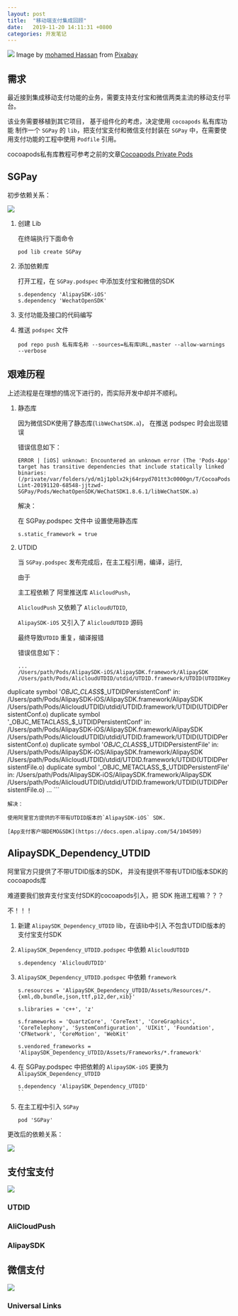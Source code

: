 ```yaml
---
layout: post
title:  "移动端支付集成回顾"
date:   2019-11-20 14:11:31 +0800
categories: 开发笔记
---
```


![](http://yuqiangcoder.com/assets/postImages/ios/201911/pay.jpg)
Image by <a href="https://pixabay.com/users/mohamed_hassan-5229782/?utm_source=link-attribution&amp;utm_medium=referral&amp;utm_campaign=image&amp;utm_content=3082813">mohamed Hassan</a> from <a href="https://pixabay.com/?utm_source=link-attribution&amp;utm_medium=referral&amp;utm_campaign=image&amp;utm_content=3082813">Pixabay</a>

## 需求
最近接到集成移动支付功能的业务，需要支持支付宝和微信两类主流的移动支付平台。

该业务需要移植到其它项目， 基于组件化的考虑，决定使用 `cocoapods` 私有库功能 制作一个 `SGPay` 的 `lib`，把支付宝支付和微信支付封装在 `SGPay` 中，在需要使用支付功能的工程中使用 `Podfile` 引用。

cocoapods私有库教程可参考之前的文章[Cocoapods Private Pods](http://yuqiangcoder.com/2019/01/28/cocoapods-Private-Pods.html)

## SGPay

初步依赖关系：

![](http://yuqiangcoder.com/assets/postImages/ios/201911/pay1.jpg)

1. 创建 Lib
    
    在终端执行下面命令
    
    ```
    pod lib create SGPay
    ```

2. 添加依赖库
    
    打开工程，在 `SGPay.podspec` 中添加支付宝和微信的SDK
    
    ```
    s.dependency 'AlipaySDK-iOS'
    s.dependency 'WechatOpenSDK'
    ```
    
3. 支付功能及接口的代码编写

4. 推送 `podspec` 文件

    ```
    pod repo push 私有库名称 --sources=私有库URL,master --allow-warnings --verbose
    ```
    
## 艰难历程

上述流程是在理想的情况下进行的，而实际开发中却并不顺利。

1. 静态库
    
    因为微信SDK使用了静态库(`libWeChatSDK.a`)， 在推送 podspec 时会出现错误
    
    错误信息如下：
    
    ```
    ERROR | [iOS] unknown: Encountered an unknown error (The 'Pods-App' target has transitive dependencies that include statically linked binaries: (/private/var/folders/yd/m1j1pblx2kj64rpyd701tt3c0000gn/T/CocoaPods-Lint-20191120-68548-jjtzwd-SGPay/Pods/WechatOpenSDK/WeChatSDK1.8.6.1/libWeChatSDK.a)
    ```
    
    解决：
    
    在 SGPay.podspec 文件中 设置使用静态库
    
    ```
    s.static_framework = true
    ```
    
2. UTDID

    当 `SGPay.podspec` 发布完成后，在主工程引用，编译，运行,
    
    由于 
    
    主工程依赖了 阿里推送库 `AlicloudPush`， 
    
    `AlicloudPush` 又依赖了 `AlicloudUTDID`, 
    
    `AlipaySDK-iOS` 又引入了 `AlicloudUTDID` 源码
    
    最终导致`UTDID` 重复，编译报错
    
    错误信息如下：
    
    ```
    ...
    /Users/path/Pods/AlipaySDK-iOS/AlipaySDK.framework/AlipaySDK
    /Users/path/Pods/AlicloudUTDID/utdid/UTDID.framework/UTDID(UTDIDKeychainItemWrapper.o)
duplicate symbol '_OBJC_CLASS_$_UTDIDPersistentConf' in:
    /Users/path/Pods/AlipaySDK-iOS/AlipaySDK.framework/AlipaySDK
    /Users/path/Pods/AlicloudUTDID/utdid/UTDID.framework/UTDID(UTDIDPersistentConf.o)
duplicate symbol '_OBJC_METACLASS_$_UTDIDPersistentConf' in:
    /Users/path/Pods/AlipaySDK-iOS/AlipaySDK.framework/AlipaySDK
    /Users/path/Pods/AlicloudUTDID/utdid/UTDID.framework/UTDID(UTDIDPersistentConf.o)
duplicate symbol '_OBJC_CLASS_$_UTDIDPersistentFile' in:
    /Users/path/Pods/AlipaySDK-iOS/AlipaySDK.framework/AlipaySDK
    /Users/path/Pods/AlicloudUTDID/utdid/UTDID.framework/UTDID(UTDIDPersistentFile.o)
duplicate symbol '_OBJC_METACLASS_$_UTDIDPersistentFile' in:
    /Users/path/Pods/AlipaySDK-iOS/AlipaySDK.framework/AlipaySDK
    /Users/path/Pods/AlicloudUTDID/utdid/UTDID.framework/UTDID(UTDIDPersistentFile.o)
    ...
    ```
    
    解决：
    
    使用阿里官方提供的不带有UTDID版本的`AlipaySDK-iOS` SDK.
    
    [App支付客户端DEMO&SDK](https://docs.open.alipay.com/54/104509)

## AlipaySDK_Dependency_UTDID

阿里官方只提供了不带UTDID版本的SDK， 并没有提供不带有UTDID版本SDK的 cocoapods库

难道要我们放弃支付宝支付SDK的cocoapods引入，把 SDK 拖进工程嘛？？？

不！！！

1. 新建 `AlipaySDK_Dependency_UTDID` lib，在该lib中引入 不包含UTDID版本的支付宝支付SDK

2. `AlipaySDK_Dependency_UTDID.podspec` 中依赖 `AlicloudUTDID`
    
    ```
    s.dependency 'AlicloudUTDID'
    ```
    
3. `AlipaySDK_Dependency_UTDID.podspec` 中依赖 `framework`

    ```
    s.resources = 'AlipaySDK_Dependency_UTDID/Assets/Resources/*.{xml,db,bundle,json,ttf,p12,der,xib}'
  
    s.libraries = 'c++', 'z'
  
    s.frameworks = 'QuartzCore', 'CoreText', 'CoreGraphics', 'CoreTelephony', 'SystemConfiguration', 'UIKit', 'Foundation', 'CFNetwork', 'CoreMotion', 'WebKit'

    s.vendored_frameworks = 'AlipaySDK_Dependency_UTDID/Assets/Frameworks/*.framework'
    ```

4. 在 SGPay.podspec 中把依赖的 `AlipaySDK-iOS` 更换为 `AlipaySDK_Dependency_UTDID`

    ```
    s.dependency 'AlipaySDK_Dependency_UTDID'
    ``
    
5. 在主工程中引入 `SGPay`
    
    ```
    pod 'SGPay'
    ```

更改后的依赖关系：    

![](http://yuqiangcoder.com/assets/postImages/ios/201911/pay1.jpg)

## 支付宝支付

![](http://yuqiangcoder.com/assets/postImages/ios/201911/alipay_logo.png)

### UTDID

### AliCloudPush

### AlipaySDK

## 微信支付

![](http://yuqiangcoder.com/assets/postImages/ios/201911/wxpay_logo.png)

### Universal Links


[jekyll-docs]: https://jekyllrb.com/docs/home
[jekyll-gh]:   https://github.com/jekyll/jekyll
[jekyll-talk]: https://talk.jekyllrb.com/

